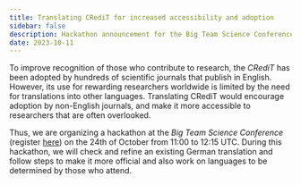 ```yaml
---
title: Translating CRediT for increased accessibility and adoption
sidebar: false
description: Hackathon announcement for the Big Team Science Conference
date: 2023-10-11
---
```


To improve recognition of those who contribute to research, the _CRediT_ has been adopted by hundreds of scientific journals that publish in English. However, its use for rewarding researchers worldwide is limited by the need for translations into other languages. Translating CRediT would encourage adoption by non-English journals, and make it more accessible to researchers that are often overlooked. 

Thus, we are organizing a hackathon at the _Big Team Science Conference_ (register [here](https://bigteamscienceconference.github.io/registration/)) on the 24th of October from 11:00 to 12:15 UTC. During this hackathon, we will check and refine an existing German translation and follow steps to make it more official and also work on languages to be determined by those who attend.
